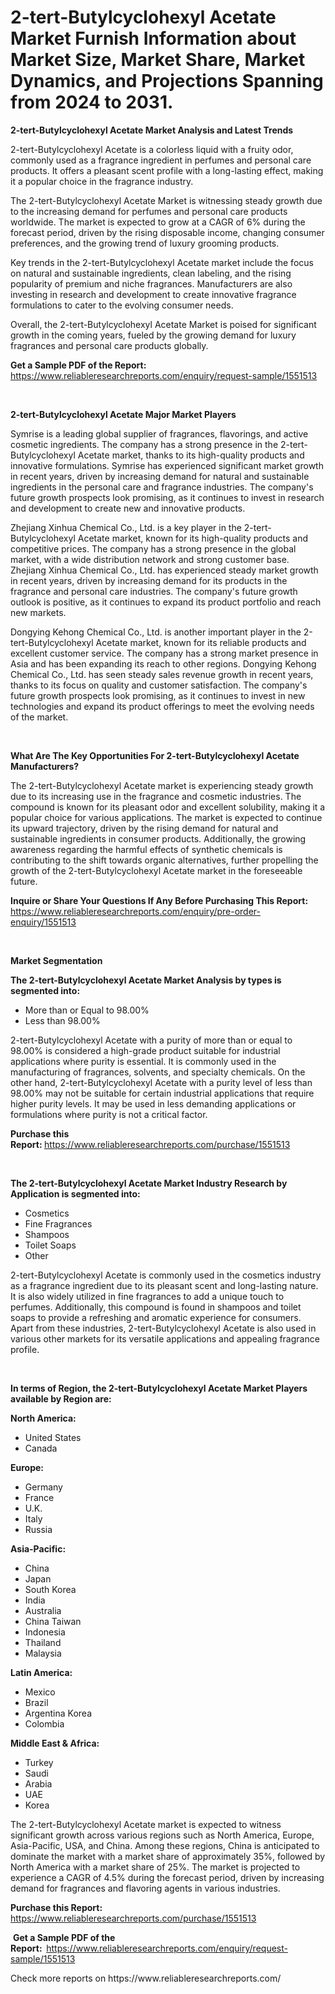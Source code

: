 <p><h1>2-tert-Butylcyclohexyl Acetate Market Furnish Information about Market Size, Market Share, Market Dynamics, and Projections Spanning from 2024 to 2031.</h1></p><p><strong>2-tert-Butylcyclohexyl Acetate Market Analysis and Latest Trends</strong></p>
<p><p>2-tert-Butylcyclohexyl Acetate is a colorless liquid with a fruity odor, commonly used as a fragrance ingredient in perfumes and personal care products. It offers a pleasant scent profile with a long-lasting effect, making it a popular choice in the fragrance industry.</p><p>The 2-tert-Butylcyclohexyl Acetate Market is witnessing steady growth due to the increasing demand for perfumes and personal care products worldwide. The market is expected to grow at a CAGR of 6% during the forecast period, driven by the rising disposable income, changing consumer preferences, and the growing trend of luxury grooming products.</p><p>Key trends in the 2-tert-Butylcyclohexyl Acetate market include the focus on natural and sustainable ingredients, clean labeling, and the rising popularity of premium and niche fragrances. Manufacturers are also investing in research and development to create innovative fragrance formulations to cater to the evolving consumer needs.</p><p>Overall, the 2-tert-Butylcyclohexyl Acetate Market is poised for significant growth in the coming years, fueled by the growing demand for luxury fragrances and personal care products globally.</p></p>
<p><strong>Get a Sample PDF of the Report:&nbsp;</strong> <a href="https://www.reliableresearchreports.com/enquiry/request-sample/1551513">https://www.reliableresearchreports.com/enquiry/request-sample/1551513</a></p>
<p>&nbsp;</p>
<p><strong>2-tert-Butylcyclohexyl Acetate Major Market Players</strong></p>
<p><p>Symrise is a leading global supplier of fragrances, flavorings, and active cosmetic ingredients. The company has a strong presence in the 2-tert-Butylcyclohexyl Acetate market, thanks to its high-quality products and innovative formulations. Symrise has experienced significant market growth in recent years, driven by increasing demand for natural and sustainable ingredients in the personal care and fragrance industries. The company's future growth prospects look promising, as it continues to invest in research and development to create new and innovative products.</p><p>Zhejiang Xinhua Chemical Co., Ltd. is a key player in the 2-tert-Butylcyclohexyl Acetate market, known for its high-quality products and competitive prices. The company has a strong presence in the global market, with a wide distribution network and strong customer base. Zhejiang Xinhua Chemical Co., Ltd. has experienced steady market growth in recent years, driven by increasing demand for its products in the fragrance and personal care industries. The company's future growth outlook is positive, as it continues to expand its product portfolio and reach new markets.</p><p>Dongying Kehong Chemical Co., Ltd. is another important player in the 2-tert-Butylcyclohexyl Acetate market, known for its reliable products and excellent customer service. The company has a strong market presence in Asia and has been expanding its reach to other regions. Dongying Kehong Chemical Co., Ltd. has seen steady sales revenue growth in recent years, thanks to its focus on quality and customer satisfaction. The company's future growth prospects look promising, as it continues to invest in new technologies and expand its product offerings to meet the evolving needs of the market.</p></p>
<p>&nbsp;</p>
<p><strong>What Are The Key Opportunities For 2-tert-Butylcyclohexyl Acetate Manufacturers?</strong></p>
<p><p>The 2-tert-Butylcyclohexyl Acetate market is experiencing steady growth due to its increasing use in the fragrance and cosmetic industries. The compound is known for its pleasant odor and excellent solubility, making it a popular choice for various applications. The market is expected to continue its upward trajectory, driven by the rising demand for natural and sustainable ingredients in consumer products. Additionally, the growing awareness regarding the harmful effects of synthetic chemicals is contributing to the shift towards organic alternatives, further propelling the growth of the 2-tert-Butylcyclohexyl Acetate market in the foreseeable future.</p></p>
<p><strong>Inquire or Share Your Questions If Any Before Purchasing This Report:</strong> <a href="https://www.reliableresearchreports.com/enquiry/pre-order-enquiry/1551513">https://www.reliableresearchreports.com/enquiry/pre-order-enquiry/1551513</a></p>
<p>&nbsp;</p>
<p><strong>Market Segmentation</strong></p>
<p><strong>The 2-tert-Butylcyclohexyl Acetate Market Analysis by types is segmented into:</strong></p>
<p><ul><li>More than or Equal to 98.00%</li><li>Less than 98.00%</li></ul></p>
<p><p>2-tert-Butylcyclohexyl Acetate with a purity of more than or equal to 98.00% is considered a high-grade product suitable for industrial applications where purity is essential. It is commonly used in the manufacturing of fragrances, solvents, and specialty chemicals. On the other hand, 2-tert-Butylcyclohexyl Acetate with a purity level of less than 98.00% may not be suitable for certain industrial applications that require higher purity levels. It may be used in less demanding applications or formulations where purity is not a critical factor.</p></p>
<p><strong>Purchase this Report:&nbsp;</strong><a href="https://www.reliableresearchreports.com/purchase/1551513">https://www.reliableresearchreports.com/purchase/1551513</a></p>
<p>&nbsp;</p>
<p><strong>The 2-tert-Butylcyclohexyl Acetate Market Industry Research by Application is segmented into:</strong></p>
<p><ul><li>Cosmetics</li><li>Fine Fragrances</li><li>Shampoos</li><li>Toilet Soaps</li><li>Other</li></ul></p>
<p><p>2-tert-Butylcyclohexyl Acetate is commonly used in the cosmetics industry as a fragrance ingredient due to its pleasant scent and long-lasting nature. It is also widely utilized in fine fragrances to add a unique touch to perfumes. Additionally, this compound is found in shampoos and toilet soaps to provide a refreshing and aromatic experience for consumers. Apart from these industries, 2-tert-Butylcyclohexyl Acetate is also used in various other markets for its versatile applications and appealing fragrance profile.</p></p>
<p>&nbsp;</p>
<p><strong>In terms of Region, the 2-tert-Butylcyclohexyl Acetate Market Players available by Region are:</strong></p>
<p>
    <p> <strong> North America: </strong>
        <ul>
            <li>United States</li>
            <li>Canada</li>
        </ul>
        </p> 
    <p> <strong> Europe: </strong>
        <ul>
            <li>Germany</li>
            <li>France</li>
            <li>U.K.</li>
            <li>Italy</li>
            <li>Russia</li>
        </ul>
        </p> 
    <p> <strong> Asia-Pacific: </strong>
        <ul>
            <li>China</li>
            <li>Japan</li>
            <li>South Korea</li>
            <li>India</li>
            <li>Australia</li>
            <li>China Taiwan</li>
            <li>Indonesia</li>
            <li>Thailand</li>
            <li>Malaysia</li>
        </ul>
        </p> 
    <p> <strong> Latin America: </strong>
        <ul>
            <li>Mexico</li>
            <li>Brazil</li>
            <li>Argentina Korea</li>
            <li>Colombia</li>
        </ul>
        </p> 
    <p> <strong> Middle East & Africa: </strong>
        <ul>
            <li>Turkey</li>
            <li>Saudi</li>
            <li>Arabia</li>
            <li>UAE</li>
            <li>Korea</li>
        </ul>
    </p>
    </p>
<p><p>The 2-tert-Butylcyclohexyl Acetate market is expected to witness significant growth across various regions such as North America, Europe, Asia-Pacific, USA, and China. Among these regions, China is anticipated to dominate the market with a market share of approximately 35%, followed by North America with a market share of 25%. The market is projected to experience a CAGR of 4.5% during the forecast period, driven by increasing demand for fragrances and flavoring agents in various industries.</p></p>
<p><strong>Purchase this Report: </strong><a href="https://www.reliableresearchreports.com/purchase/1551513">https://www.reliableresearchreports.com/purchase/1551513</a></p>
<p>&nbsp;<strong>Get a Sample PDF of the Report:&nbsp;&nbsp;</strong><a href="https://www.reliableresearchreports.com/enquiry/request-sample/1551513">https://www.reliableresearchreports.com/enquiry/request-sample/1551513</a></p>
<p><strong></strong></p>
<p>Check more reports on https://www.reliableresearchreports.com/</p>